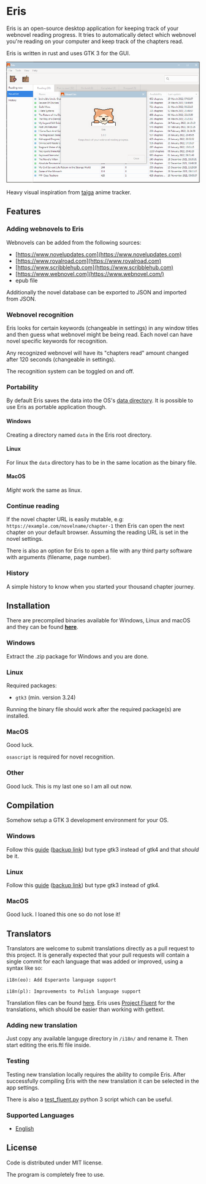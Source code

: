# Eris
Eris is an open-source desktop application for keeping track of your webnovel reading progress.
It tries to automatically detect which webnovel you're reading on your computer and 
keep track of the chapters read.

Eris is written in rust and uses GTK 3 for the GUI.

![Eris preview image](preview.png)

Heavy visual inspiration from [taiga](https://github.com/erengy/taiga) anime tracker.


## Features
### Adding webnovels to Eris
Webnovels can be added from the following sources:
- [https://www.novelupdates.com](https://www.novelupdates.com)
- [https://www.royalroad.com](https://www.royalroad.com)
- [https://www.scribblehub.com](https://www.scribblehub.com)
- [https://www.webnovel.com](https://www.webnovel.com/)
- epub file

Additionally the novel database can be exported to JSON and imported from JSON.

### Webnovel recognition
Eris looks for certain keywords (changeable in settings) in any window titles and then
guess what webnovel might be being read. Each novel can have novel specific keywords for recognition.

Any recognized webnovel will have its "chapters read" amount changed after 120 seconds (changeable in settings).

The recognition system can be toggled on and off.

### Portability
By default Eris saves the data into the OS's [data directory](https://docs.rs/dirs/4.0.0/dirs/fn.data_dir.html). It is possible to use Eris as portable application though.

#### Windows
Creating a directory named `data` in the Eris root directory.

#### Linux
For linux the `data` directory has to be in the same location as the binary file.

#### MacOS
_Might_ work the same as linux.


### Continue reading
If the novel chapter URL is easily mutable, e.g: `https://example.com/novelname/chapter-1`
then Eris can open the next chapter on your default browser. Assuming the reading URL is set in the novel settings.

There is also an option for Eris to open a file with any third party software with arguments
(filename, page number).

### History
A simple history to know when you started your thousand chapter journey.


## Installation
There are precompiled binaries available for Windows, Linux and macOS and they can be found [**here**](https://github.com/Temeez/eris/releases/).

### Windows
Extract the .zip package for Windows and you are done.

### Linux
Required packages:
- `gtk3` (min. version 3.24)

Running the binary file should work after the required package(s) are installed.

### MacOS
Good luck.

`osascript` is required for novel recognition.

### Other
Good luck. This is my last one so I am all out now.


## Compilation
Somehow setup a GTK 3 development environment for your OS.

### Windows
Follow this [guide](https://gtk-rs.org/gtk4-rs/stable/latest/book/installation_windows.html#gnu-toolchain) ([backup link](https://web.archive.org/web/20211114081841/https://gtk-rs.org/gtk4-rs/stable/latest/book/installation_windows.html#gnu-toolchain)) but type gtk3 instead of gtk4 and that _should_ be it.

### Linux
Follow this [guide](https://gtk-rs.org/gtk4-rs/stable/latest/book/installation_linux.html#host) ([backup link](https://web.archive.org/web/20220101103845/https://gtk-rs.org/gtk4-rs/stable/latest/book/installation_linux.html#host)) but type gtk3 instead of gtk4.

### MacOS
Good luck. I loaned this one so do not lose it!


## Translators
Translators are welcome to submit translations directly as a pull request to this project. It is generally expected that your pull requests will contain a single commit for each language that was added or improved, using a syntax like so:

```
i18n(eo): Add Esperanto language support
```

```
i18n(pl): Improvements to Polish language support
```

Translation files can be found [here](./i18n/). Eris uses [Project Fluent](https://projectfluent.org) for the translations, which should be easier than working with gettext.

### Adding new translation
Just copy any available languge directory in `/i18n/` and rename it.
Then start editing the eris.ftl file inside.

### Testing
Testing new translation locally requires the ability to compile Eris.
After successfully compiling Eris with the new translation it can be selected in the app settings.

There is also a [test_fluent.py](https://raw.githubusercontent.com/Temeez/scripts/main/python3/test_fluent.py) python 3 script which can be useful. 

### Supported Languages
- [English](./i18n/en/)


## License
Code is distributed under MIT license.

The program is completely free to use.